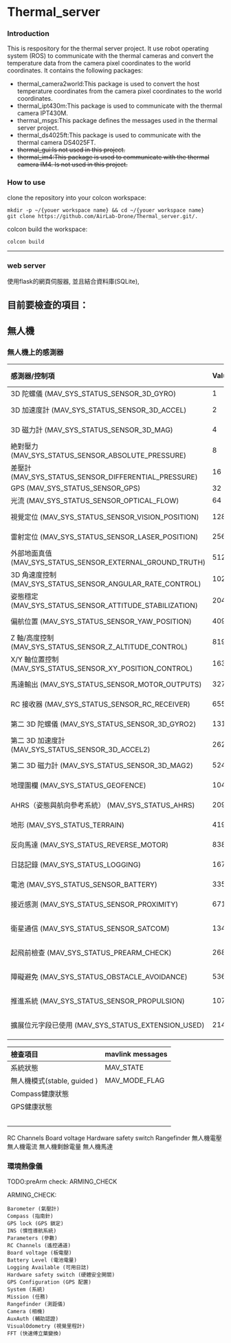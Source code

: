 # Thermal_server 



### Introduction

This is respository for the thermal server project. It use robot operating system (ROS) to communicate with the thermal cameras and convert the temperature data from the camera pixel coordinates to the world coordinates. It contains the following packages:

- thermal_camera2world:This package is used to convert the host temperature coordinates from the camera pixel coordinates to the world coordinates.
- thermal_ipt430m:This package is used to communicate with the thermal camera IPT430M.
- thermal_msgs:This package defines the messages used in the thermal server project.
- thermal_ds4025ft:This package is used to communicate with the thermal camera DS4025FT.
- ~~thermal_gui:Is not used in this project.~~
- ~~thermal_im4:This package is used to communicate with the thermal camera IM4. Is not used in this project.~~


### How to use

clone the repository into your colcon workspace:

```
mkdir -p ~/{youer workspace name} && cd ~/{youer workspace name}
git clone https://github.com/AirLab-Drone/Thermal_server.git/.
```

colcon build the workspace:
```
colcon build
```

----


### web server 

使用flask的網頁伺服器, 並且結合資料庫(SQLite),

## 目前要檢查的項目：
## 無人機
### 無人機上的感測器  
| 感測器/控制項                                     | Value       | Description                              | 健康狀態 (`sensors_health`) | 啟用狀態 (`sensors_enabled`) | 存在狀態 (`sensors_present`) |
|:---------------------------------------------------|:-------------|:------------------------------------------|:----------------------------|:------------------------------|:------------------------------|
| 3D 陀螺儀 (MAV_SYS_STATUS_SENSOR_3D_GYRO)          | 1           | 0x01 3D gyro                             | 1                          | 1                            | 1                            |
| 3D 加速度計 (MAV_SYS_STATUS_SENSOR_3D_ACCEL)       | 2           | 0x02 3D accelerometer                    | 1                          | 1                            | 1                            |
| 3D 磁力計 (MAV_SYS_STATUS_SENSOR_3D_MAG)           | 4           | 0x04 3D magnetometer                     | 1                          | 1                            | 1                            |
| 絶對壓力 (MAV_SYS_STATUS_SENSOR_ABSOLUTE_PRESSURE) | 8           | 0x08 absolute pressure                   | 1                          | 1                            | 1                            |
| 差壓計 (MAV_SYS_STATUS_SENSOR_DIFFERENTIAL_PRESSURE) | 16         | 0x10 differential pressure               | 0                          | 0                            | 0                            |
| GPS (MAV_SYS_STATUS_SENSOR_GPS)                    | 32          | 0x20 GPS                                 | 1                          | 1                            | 1                            |
| 光流 (MAV_SYS_STATUS_SENSOR_OPTICAL_FLOW)          | 64          | 0x40 optical flow                        | 1                          | 1                            | 1                            |
| 視覺定位 (MAV_SYS_STATUS_SENSOR_VISION_POSITION)   | 128         | 0x80 computer vision position            | 0                          | 0                            | 0                            |
| 雷射定位 (MAV_SYS_STATUS_SENSOR_LASER_POSITION)    | 256         | 0x100 laser based position               | 1                          | 1                            | 1                            |
| 外部地面真值 (MAV_SYS_STATUS_SENSOR_EXTERNAL_GROUND_TRUTH) | 512     | 0x200 external ground truth             | 0                          | 0                            | 0                            |
| 3D 角速度控制 (MAV_SYS_STATUS_SENSOR_ANGULAR_RATE_CONTROL) | 1024   | 0x400 3D angular rate control           | 1                          | 1                            | 1                            |
| 姿態穩定 (MAV_SYS_STATUS_SENSOR_ATTITUDE_STABILIZATION) | 2048      | 0x800 attitude stabilization            | 1                          | 1                            | 1                            |
| 偏航位置 (MAV_SYS_STATUS_SENSOR_YAW_POSITION)      | 4096        | 0x1000 yaw position                      | 1                          | 1                            | 1                            |
| Z 軸/高度控制 (MAV_SYS_STATUS_SENSOR_Z_ALTITUDE_CONTROL) | 8192     | 0x2000 z/altitude control               | 1                          | 1                            | 1                            |
| X/Y 軸位置控制 (MAV_SYS_STATUS_SENSOR_XY_POSITION_CONTROL) | 16384   | 0x4000 x/y position control             | 1                          | 1                            | 1                            |
| 馬達輸出 (MAV_SYS_STATUS_SENSOR_MOTOR_OUTPUTS)    | 32768       | 0x8000 motor outputs / control           | 1                          | 1                            | 1                            |
| RC 接收器 (MAV_SYS_STATUS_SENSOR_RC_RECEIVER)      | 65536       | 0x10000 RC receiver                      | 1                          | 1                            | 1                            |
| 第二 3D 陀螺儀 (MAV_SYS_STATUS_SENSOR_3D_GYRO2)    | 131072      | 0x20000 2nd 3D gyro                      | 0                          | 0                            | 0                            |
| 第二 3D 加速度計 (MAV_SYS_STATUS_SENSOR_3D_ACCEL2) | 262144      | 0x40000 2nd 3D accelerometer             | 0                          | 0                            | 0                            |
| 第二 3D 磁力計 (MAV_SYS_STATUS_SENSOR_3D_MAG2)     | 524288      | 0x80000 2nd 3D magnetometer              | 0                          | 0                            | 0                            |
| 地理圍欄 (MAV_SYS_STATUS_GEOFENCE)                 | 1048576     | 0x100000 geofence                        | 1                          | 0                            | 1                            |
| AHRS（姿態與航向參考系統） (MAV_SYS_STATUS_AHRS)   | 2097152     | 0x200000 AHRS subsystem health           | 1                          | 1                            | 1                            |
| 地形 (MAV_SYS_STATUS_TERRAIN)                      | 4194304     | 0x400000 Terrain subsystem health        | 1                          | 1                            | 1                            |
| 反向馬達 (MAV_SYS_STATUS_REVERSE_MOTOR)            | 8388608     | 0x800000 Motors are reversed             | 0                          | 0                            | 0                            |
| 日誌記錄 (MAV_SYS_STATUS_LOGGING)                  | 16777216    | 0x1000000 Logging                        | 1                          | 0                            | 1                            |
| 電池 (MAV_SYS_STATUS_SENSOR_BATTERY)               | 33554432    | 0x2000000 Battery                        | 1                          | 1                            | 1                            |
| 接近感測 (MAV_SYS_STATUS_SENSOR_PROXIMITY)        | 67108864    | 0x4000000 Proximity                      | 1                          | 0                            | 0                            |
| 衛星通信 (MAV_SYS_STATUS_SENSOR_SATCOM)            | 134217728   | 0x8000000 Satellite Communication        | 0                          | 0                            | 0                            |
| 起飛前檢查 (MAV_SYS_STATUS_PREARM_CHECK)           | 268435456   | 0x10000000 Pre-arm check status          | 1                          | 1                            | 1                            |
| 障礙避免 (MAV_SYS_STATUS_OBSTACLE_AVOIDANCE)      | 536870912   | 0x20000000 Avoidance/collision prevention| 0                          | 0                            | 0                            |
| 推進系統 (MAV_SYS_STATUS_SENSOR_PROPULSION)       | 1073741824  | 0x40000000 Propulsion                    | 1                          | 1                            | 1                            |
| 擴展位元字段已使用 (MAV_SYS_STATUS_EXTENSION_USED) | 2147483648  | 0x80000000 Extended bit-field used       | 0                          | 0                            | 0                            |






| 檢查項目 | mavlink messages |
| :-----|:-----|
| 系統狀態 | MAV_STATE|
| 無人機模式(stable, guided ) | MAV_MODE_FLAG |
| Compass健康狀態 | |
| GPS健康狀態 | |
|||
|||
|||
|||
|||

RC Channels 
Board voltage
Hardware safety switch
Rangefinder
無人機電壓
無人機電流
無人機剩餘電量
無人機馬達


### 環境熱像儀


TODO:preArm check: ARMING_CHECK

ARMING_CHECK:
```
Barometer (氣壓計)
Compass (指南針)
GPS lock (GPS 鎖定)
INS (慣性導航系統)
Parameters (參數)
RC Channels (遙控通道)
Board voltage (板電壓)
Battery Level (電池電量)
Logging Available (可用日誌)
Hardware safety switch (硬體安全開關)
GPS Configuration (GPS 配置)
System (系統)
Mission (任務)
Rangefinder (測距儀)
Camera (相機)
AuxAuth (輔助認證)
VisualOdometry (視覺里程計)
FFT (快速傅立葉變換)
```
